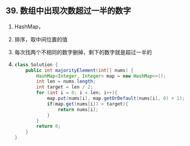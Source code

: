 ## 39. 数组中出现次数超过一半的数字

1. HashMap，

2. 排序，取中间位置的值

3. 每次找两个不相同的数字删掉，剩下的数字就是超过一半的

4. ```java
   class Solution {
       public int majorityElement(int[] nums) {
           HashMap<Integer, Integer> map = new HashMap<>();
           int len = nums.length;
           int target = len / 2;
           for (int i = 0; i < len; i++){
               map.put(nums[i], map.getOrDefault(nums[i], 0) + 1);
               if(map.get(nums[i]) > target){
                   return nums[i];
               }
           }
           return 0;
       }
   }
   ```

   